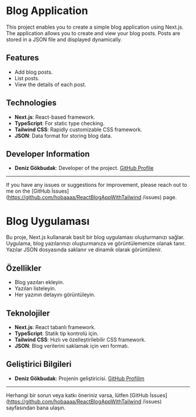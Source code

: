 # Blog Application
This project enables you to create a simple blog application using Next.js. The application allows you to create and view your blog posts. Posts are stored in a JSON file and displayed dynamically.

## Features

- Add blog posts.
- List posts.
- View the details of each post.

## Technologies

- **Next.js**: React-based framework.
- **TypeScript**: For static type checking.
- **Tailwind CSS**: Rapidly customizable CSS framework.
- **JSON**: Data format for storing blog data.

## Developer Information

- **Deniz Gökbudak**: Developer of the project. [GitHub Profile](https://github.com/hobaaaa)

---

If you have any issues or suggestions for improvement, please reach out to me on the [GitHub İssues](https://github.com/hobaaaa/ReactBlogAppWithTailwind
/issues) page.



# Blog Uygulaması

Bu proje, Next.js kullanarak basit bir blog uygulaması oluşturmanızı sağlar. Uygulama, blog yazılarınızı oluşturmanıza ve görüntülemenize olanak tanır. Yazılar JSON dosyasında saklanır ve dinamik olarak görüntülenir.

## Özellikler

- Blog yazıları ekleyin.
- Yazıları listeleyin.
- Her yazının detayını görüntüleyin.

## Teknolojiler

- **Next.js**: React tabanlı framework.
- **TypeScript**: Statik tip kontrolü için.
- **Tailwind CSS**: Hızlı ve özelleştirilebilir CSS framework.
- **JSON**: Blog verilerini saklamak için veri formatı.

## Geliştirici Bilgileri

- **Deniz Gökbudak**: Projenin geliştiricisi. [GitHub Profilim](https://github.com/hobaaaa)

---

Herhangi bir sorun veya katkı öneriniz varsa, lütfen [GitHub İssues](https://github.com/hobaaaa/ReactBlogAppWithTailwind
/issues) sayfasından bana ulaşın.
